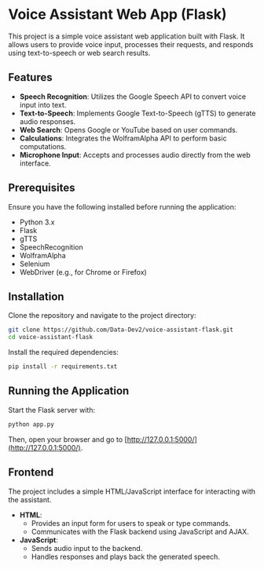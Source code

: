 # Voice Assistant Web App (Flask)

This project is a simple voice assistant web application built with Flask. It allows users to provide voice input, processes their requests, and responds using text-to-speech or web search results.

## Features
- **Speech Recognition**: Utilizes the Google Speech API to convert voice input into text.
- **Text-to-Speech**: Implements Google Text-to-Speech (gTTS) to generate audio responses.
- **Web Search**: Opens Google or YouTube based on user commands.
- **Calculations**: Integrates the WolframAlpha API to perform basic computations.
- **Microphone Input**: Accepts and processes audio directly from the web interface.

## Prerequisites
Ensure you have the following installed before running the application:
- Python 3.x
- Flask
- gTTS
- SpeechRecognition
- WolframAlpha
- Selenium
- WebDriver (e.g., for Chrome or Firefox)

## Installation
Clone the repository and navigate to the project directory:
```sh
git clone https://github.com/Data-Dev2/voice-assistant-flask.git
cd voice-assistant-flask
```
Install the required dependencies:
```sh
pip install -r requirements.txt
```

## Running the Application
Start the Flask server with:
```sh
python app.py
```
Then, open your browser and go to [http://127.0.0.1:5000/](http://127.0.0.1:5000/).

## Frontend
The project includes a simple HTML/JavaScript interface for interacting with the assistant.
- **HTML**:
  - Provides an input form for users to speak or type commands.
  - Communicates with the Flask backend using JavaScript and AJAX.
- **JavaScript**:
  - Sends audio input to the backend.
  - Handles responses and plays back the generated speech.

